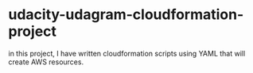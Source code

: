 # udacity-udagram-cloudformation-project
in this project, I have written cloudformation scripts using YAML that will create AWS resources.
